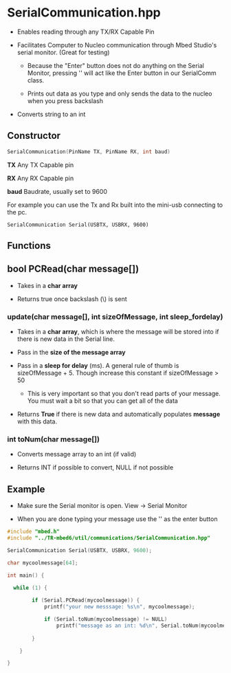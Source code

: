 # SerialCommunication.hpp

- Enables reading through any TX/RX Capable Pin

- Facilitates Computer to Nucleo communication through Mbed Studio's serial monitor. (Great for testing)
  
  - Because the "Enter" button does not do anything on the Serial Monitor, pressing '\' will act like the Enter button in our SerialComm class.
  
  - Prints out data as you type and only sends the data to the nucleo when you press backslash

- Converts string to an int

## Constructor

```cpp
SerialCommunication(PinName TX, PinName RX, int baud)
```

**TX** Any TX Capable pin

**RX** Any RX Capable pin

**baud** Baudrate, usually set to 9600

For example you can use the Tx and Rx built into the mini-usb connecting to the pc.

`SerialCommunication Serial(USBTX, USBRX, 9600)`

## Functions

## bool PCRead(char message[])

- Takes in a **char array**

- Returns true once backslash (\\\) is sent 

### update(char message[], int sizeOfMessage, int sleep_fordelay)

- Takes in a **char array**, which is where the message will be stored into if there is new data in the Serial line. 

- Pass in the **size of the message array** 

- Pass in a **sleep for delay** (ms). A general rule of thumb is sizeOfMessage + 5. Though increase this constant if sizeOfMessage > 50
  
  - This is very important so that you don't read parts of your message. You must wait a bit so that you can get all of the data

- Returns **True** if there is new data and automatically populates **message** with this data.

### int toNum(char message[])

- Converts message array to an int (if valid)

- Returns INT if possible to convert, NULL if not possible

## Example

- Make sure the Serial monitor is open. View -> Serial Monitor

- When you are done typing your message use the '\' as the enter button

```cpp
#include "mbed.h"
#include "../TR-mbed6/util/communications/SerialCommunication.hpp"

SerialCommunication Serial(USBTX, USBRX, 9600);

char mycoolmessage[64];

int main() {

  while (1) {
        
        if (Serial.PCRead(mycoolmessage)) {
            printf("your new messsage: %s\n", mycoolmessage);

            if (Serial.toNum(mycoolmessage) != NULL) 
                printf("message as an int: %d\n", Serial.toNum(mycoolmessage));
            
        }

    }

}
```

# 
